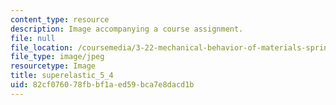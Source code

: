 ```yaml
---
content_type: resource
description: Image accompanying a course assignment.
file: null
file_location: /coursemedia/3-22-mechanical-behavior-of-materials-spring-2008/82cf076078fbbf1aed59bca7e8dacd1b_superelastic_5_4.jpg
file_type: image/jpeg
resourcetype: Image
title: superelastic_5_4
uid: 82cf0760-78fb-bf1a-ed59-bca7e8dacd1b
---
```

